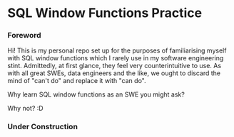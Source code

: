 # SQL Window Functions Practice

### Foreword

Hi! This is my personal repo set up for the purposes of familiarising myself with SQL window functions which I rarely use in my software engineering stint. Admittedly, at first glance, they feel very counterintuitive to use. As with all great SWEs, data engineers and the like, we ought to discard the mind of "can't do" and replace it with "can do".

Why learn SQL window functions as an SWE you might ask? 

Why not? :D 



### Under Construction


